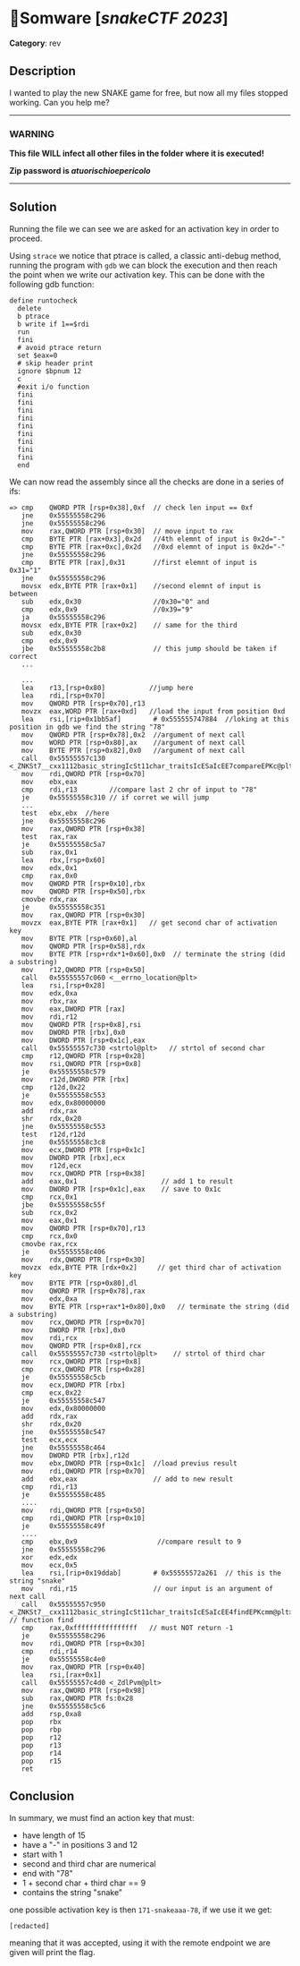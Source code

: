 # 🏃Somware [_snakeCTF 2023_]

**Category**: rev


## Description

I wanted to play the new SNAKE game for free, but now all my files stopped working. Can you help me?


--------

### **WARNING**
**This file WILL infect all other files in the folder where it is executed!**

**Zip password is _atuorischioepericolo_**

--------

## Solution

Running the file we can see we are asked for an activation key in order to proceed.

Using `strace` we notice that ptrace is called, a classic anti-debug method, running the program with `gdb` we can block the execution and then reach the point when we write our activation key.
This can be done with the following gdb function:
```console
define runtocheck
  delete
  b ptrace
  b write if 1==$rdi
  run
  fini
  # avoid ptrace return 
  set $eax=0
  # skip header print
  ignore $bpnum 12
  c
  #exit i/o function
  fini
  fini
  fini
  fini
  fini
  fini
  fini
  fini
  fini
  end
```


We can now read the assembly since all the checks are done in a series of ifs:

```assembly
=> cmp    QWORD PTR [rsp+0x38],0xf  // check len input == 0xf
   jne    0x55555558c296
   jne    0x55555558c296
   mov    rax,QWORD PTR [rsp+0x30]  // move input to rax
   cmp    BYTE PTR [rax+0x3],0x2d   //4th elemnt of input is 0x2d="-"
   cmp    BYTE PTR [rax+0xc],0x2d   //0xd elemnt of input is 0x2d="-"
   jne    0x55555558c296
   cmp    BYTE PTR [rax],0x31       //first elemnt of input is 0x31="1"
   jne    0x55555558c296
   movsx  edx,BYTE PTR [rax+0x1]    //second elemnt of input is between
   sub    edx,0x30                  //0x30="0" and
   cmp    edx,0x9                   //0x39="9" 
   ja     0x55555558c296
   movsx  edx,BYTE PTR [rax+0x2]    // same for the third
   sub    edx,0x30
   cmp    edx,0x9
   jbe    0x55555558c2b8            // this jump should be taken if correct
   ...
   
   ...
   lea    r13,[rsp+0x80]           //jump here
   lea    rdi,[rsp+0x70]
   mov    QWORD PTR [rsp+0x70],r13
   movzx  eax,WORD PTR [rax+0xd]   //load the input from position 0xd
   lea    rsi,[rip+0x1bb5af]        # 0x555555747884  //loking at this position in gdb we find the string "78"
   mov    QWORD PTR [rsp+0x78],0x2  //argument of next call
   mov    WORD PTR [rsp+0x80],ax    //argument of next call 
   mov    BYTE PTR [rsp+0x82],0x0   //argument of next call
   call   0x55555557c130 <_ZNKSt7__cxx1112basic_stringIcSt11char_traitsIcESaIcEE7compareEPKc@plt> 
   mov    rdi,QWORD PTR [rsp+0x70]
   mov    ebx,eax
   cmp    rdi,r13        //compare last 2 chr of input to "78"
   je     0x55555558c310 // if corret we will jump
   ...
   test   ebx,ebx  //here
   jne    0x55555558c296
   mov    rax,QWORD PTR [rsp+0x38]
   test   rax,rax
   je     0x55555558c5a7
   sub    rax,0x1
   lea    rbx,[rsp+0x60]
   mov    edx,0x1
   cmp    rax,0x0
   mov    QWORD PTR [rsp+0x10],rbx
   mov    QWORD PTR [rsp+0x50],rbx
   cmovbe rdx,rax
   je     0x55555558c351
   mov    rax,QWORD PTR [rsp+0x30]
   movzx  eax,BYTE PTR [rax+0x1]   // get second char of activation key
   mov    BYTE PTR [rsp+0x60],al
   mov    QWORD PTR [rsp+0x58],rdx
   mov    BYTE PTR [rsp+rdx*1+0x60],0x0  // terminate the string (did a substring)
   mov    r12,QWORD PTR [rsp+0x50]
   call   0x55555557c060 <__errno_location@plt>
   lea    rsi,[rsp+0x28]
   mov    edx,0xa
   mov    rbx,rax
   mov    eax,DWORD PTR [rax]
   mov    rdi,r12
   mov    QWORD PTR [rsp+0x8],rsi
   mov    DWORD PTR [rbx],0x0
   mov    DWORD PTR [rsp+0x1c],eax
   call   0x55555557c730 <strtol@plt>   // strtol of second char
   cmp    r12,QWORD PTR [rsp+0x28]
   mov    rsi,QWORD PTR [rsp+0x8]
   je     0x55555558c579
   mov    r12d,DWORD PTR [rbx]
   cmp    r12d,0x22
   je     0x55555558c553
   mov    edx,0x80000000
   add    rdx,rax
   shr    rdx,0x20
   jne    0x55555558c553
   test   r12d,r12d
   jne    0x55555558c3c8
   mov    ecx,DWORD PTR [rsp+0x1c]
   mov    DWORD PTR [rbx],ecx
   mov    r12d,ecx
   mov    rcx,QWORD PTR [rsp+0x38]
   add    eax,0x1                     // add 1 to result
   mov    DWORD PTR [rsp+0x1c],eax    // save to 0x1c
   cmp    rcx,0x1
   jbe    0x55555558c55f
   sub    rcx,0x2
   mov    eax,0x1
   mov    QWORD PTR [rsp+0x70],r13
   cmp    rcx,0x0
   cmovbe rax,rcx
   je     0x55555558c406
   mov    rdx,QWORD PTR [rsp+0x30]
   movzx  edx,BYTE PTR [rdx+0x2]     // get third char of activation key
   mov    BYTE PTR [rsp+0x80],dl
   mov    QWORD PTR [rsp+0x78],rax
   mov    edx,0xa
   mov    BYTE PTR [rsp+rax*1+0x80],0x0   // terminate the string (did a substring)
   mov    rcx,QWORD PTR [rsp+0x70]
   mov    DWORD PTR [rbx],0x0
   mov    rdi,rcx
   mov    QWORD PTR [rsp+0x8],rcx
   call   0x55555557c730 <strtol@plt>    // strtol of third char
   mov    rcx,QWORD PTR [rsp+0x8]
   cmp    rcx,QWORD PTR [rsp+0x28]
   je     0x55555558c5cb
   mov    ecx,DWORD PTR [rbx]
   cmp    ecx,0x22
   je     0x55555558c547
   mov    edx,0x80000000
   add    rdx,rax
   shr    rdx,0x20
   jne    0x55555558c547
   test   ecx,ecx
   jne    0x55555558c464
   mov    DWORD PTR [rbx],r12d
   mov    ebx,DWORD PTR [rsp+0x1c]  //load previus result
   mov    rdi,QWORD PTR [rsp+0x70]
   add    ebx,eax                   // add to new result
   cmp    rdi,r13
   je     0x55555558c485
   ....
   mov    rdi,QWORD PTR [rsp+0x50]
   cmp    rdi,QWORD PTR [rsp+0x10]
   je     0x55555558c49f
   ....
   cmp    ebx,0x9                    //compare result to 9
   jne    0x55555558c296
   xor    edx,edx
   mov    ecx,0x5
   lea    rsi,[rip+0x19ddab]        # 0x55555572a261  // this is the string "snake"
   mov    rdi,r15                   // our input is an argument of next call
   call   0x55555557c950 <_ZNKSt7__cxx1112basic_stringIcSt11char_traitsIcESaIcEE4findEPKcmm@plt>  // function find
   cmp    rax,0xffffffffffffffff   // must NOT return -1
   je     0x55555558c296
   mov    rdi,QWORD PTR [rsp+0x30]
   cmp    rdi,r14
   je     0x55555558c4e0
   mov    rax,QWORD PTR [rsp+0x40]
   lea    rsi,[rax+0x1]
   call   0x55555557c4d0 <_ZdlPvm@plt>
   mov    rax,QWORD PTR [rsp+0x98]
   sub    rax,QWORD PTR fs:0x28
   jne    0x55555558c5c6
   add    rsp,0xa8
   pop    rbx
   pop    rbp
   pop    r12
   pop    r13
   pop    r14
   pop    r15
   ret
```

## Conclusion

In summary, we must find an action key that must:
* have length of 15
* have a "-" in positions 3 and 12
* start with 1
* second and third char are numerical
* end with "78"
* 1 + second char + third char == 9
* contains the string "snake"

one possible activation key is then 
`171-snakeaaa-78`, if we use it we get:

```[redacted]```

meaning that it was accepted, using it with the remote endpoint we are given will print the flag.

